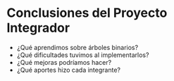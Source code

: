 # Conclusiones del Proyecto Integrador

- ¿Qué aprendimos sobre árboles binarios?
- ¿Qué dificultades tuvimos al implementarlos?
- ¿Qué mejoras podríamos hacer?
- ¿Qué aportes hizo cada integrante?
